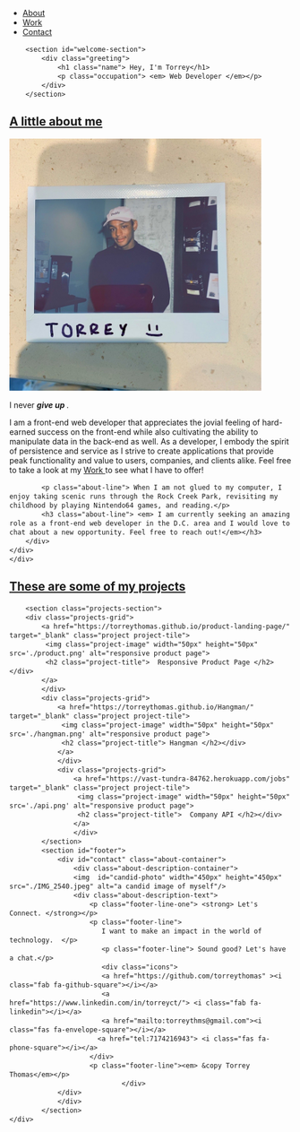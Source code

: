 <!DOCTYPE html>
<html lang="en">
<head>
    <meta charset="UTF-8">
    <meta name="viewport" content="width=device-width, initial-scale=1.0">
    <link href="style.css" rel="stylesheet">
    <link href="https://fonts.googleapis.com/css2?family=Open+Sans+Condensed:wght@300&display=swap" rel="stylesheet">
    <link href="https://fonts.googleapis.com/css2?family=Amatic+SC:wght@700&family=Caladea:ital@1&family=Playfair+Display:wght@500&display=swap" rel="stylesheet">    <title>Torrey Thomas</title>
</head>
<body>
    <div class="container">
        <div class="navigation-container">
            <nav id="nav-bar">
                <ul>
                    <li><a  class="nav-link" href="#about"> About </a></li>
                    <li><a class="nav-link" href="#work"> Work </a></li>
                    <li><a class="nav-link" href="#contact"> Contact </a></li>
                </ul>
            </nav>
        </div>



        <section id="welcome-section">
            <div class="greeting">
                <h1 class="name"> Hey, I'm Torrey</h1>
                <p class="occupation"> <em> Web Developer </em></p>
            </div>
        </section>
</div>
<section id="about">
    <div class="about-container">
        <h2 class="some-of-my-projects"> <u> A little about me </u> </h2>
        <div class="about-description-container">
        <img  id="candid-photo" width="450px" height="450px" src="./IMG_3547.jpeg" alt="a candid image of myself"/>
        <div class="about-description-text">
            <p class="about-line-one">  I never <em><strong> give up </strong> </em>. </p>
            <p class="about-line"> I am a front-end web developer that appreciates the jovial feeling of hard-earned success on the front-end while also cultivating the ability to manipulate data in the back-end as well. 
                As a developer, I embody the spirit of persistence and service as I strive to create applications that provide peak functionality and value to users, companies, and clients alike. Feel free to take a look at my 
                <a class="nav-link" href="#work"> Work </a> to see what I have to offer!
            </p>

            <p class="about-line"> When I am not glued to my computer, I enjoy taking scenic runs through the Rock Creek Park, revisiting my childhood by playing Nintendo64 games, and reading.</p>
            <h3 class="about-line"> <em> I am currently seeking an amazing role as a front-end web developer in the D.C. area and I would love to chat about a new opportunity. Feel free to reach out!</em></h3>
        </div>
    </div>
    </div>
</section>
<section id="project-section">
        <h2  id="work" class="some-of-my-projects"> <u> These are some of my projects  </u> </h2>

        <section class="projects-section">
        <div class="projects-grid"> 
            <a href="https://torreythomas.github.io/product-landing-page/" target="_blank" class="project project-tile">
             <img class="project-image" width="50px" height="50px" src='./product.png' alt="responsive product page">
             <h2 class="project-title">  Responsive Product Page </h2></div>
            </a>
            </div>
            <div class="projects-grid"> 
                <a href="https://torreythomas.github.io/Hangman/" target="_blank" class="project project-tile">
                 <img class="project-image" width="50px" height="50px" src='./hangman.png' alt="responsive product page">
                 <h2 class="project-title"> Hangman </h2></div>
                </a>
                </div>
                <div class="projects-grid"> 
                    <a href="https://vast-tundra-84762.herokuapp.com/jobs" target="_blank" class="project project-tile">
                     <img class="project-image" width="50px" height="50px" src='./api.png' alt="responsive product page">
                     <h2 class="project-title">  Company API </h2></div>
                    </a>
                    </div>
            </section>
            <section id="footer">
                <div id="contact" class="about-container">
                    <div class="about-description-container">
                    <img  id="candid-photo" width="450px" height="450px" src="./IMG_2540.jpeg" alt="a candid image of myself"/>
                    <div class="about-description-text">
                        <p class="footer-line-one"> <strong> Let's Connect. </strong></p>
                        <p class="footer-line"> 
                           I want to make an impact in the world of technology.  </p>
                           <p class="footer-line"> Sound good? Let's have a chat.</p>
                           <div class="icons">
                           <a href="https://github.com/torreythomas" ><i class="fab fa-github-square"></i></a>
                           <a href="https://www.linkedin.com/in/torreyct/"> <i class="fab fa-linkedin"></i></a>
                           <a href="mailto:torreythms@gmail.com"><i class="fas fa-envelope-square"></i></a>
                          <a href="tel:7174216943"> <i class="fas fa-phone-square"></i></a>
                        </div>
                        <p class="footer-line"><em> &copy Torrey Thomas</em></p>
                                </div>
                </div>
                </div>
            </section>
    </div>
</section>
</body>
<script src="https://cdn.freecodecamp.org/testable-projects-fcc/v1/bundle.js"></script>
<script src="https://kit.fontawesome.com/536d31ac54.js" crossorigin="anonymous"></script>
</html>